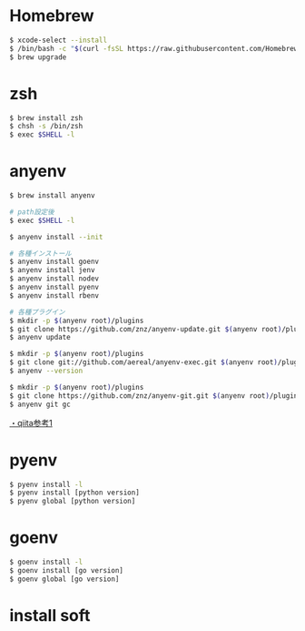 # Homebrew
```bash
$ xcode-select --install
$ /bin/bash -c "$(curl -fsSL https://raw.githubusercontent.com/Homebrew/install/master/install.sh)"
$ brew upgrade
```

# zsh
```bash
$ brew install zsh
$ chsh -s /bin/zsh
$ exec $SHELL -l
```

# anyenv
```bash
$ brew install anyenv

# path設定後
$ exec $SHELL -l

$ anyenv install --init

# 各種インストール
$ anyenv install goenv
$ anyenv install jenv
$ anyenv install nodev
$ anyenv install pyenv
$ anyenv install rbenv

# 各種プラグイン
$ mkdir -p $(anyenv root)/plugins
$ git clone https://github.com/znz/anyenv-update.git $(anyenv root)/plugins/anyenv-update
$ anyenv update

$ mkdir -p $(anyenv root)/plugins
$ git clone git://github.com/aereal/anyenv-exec.git $(anyenv root)/plugins/anyenv-exe
$ anyenv --version

$ mkdir -p $(anyenv root)/plugins
$ git clone https://github.com/znz/anyenv-git.git $(anyenv root)/plugins/anyenv-git
$ anyenv git gc
```
[・qiita参考1](https://qiita.com/Jung0/items/f500e46444c86a6f8e6a)

# pyenv
```bash
$ pyenv install -l
$ pyenv install [python version]
$ pyenv global [python version]
```

# goenv
```bash
$ goenv install -l
$ goenv install [go version]
$ goenv global [go version]
```

# install soft
```bash
```
